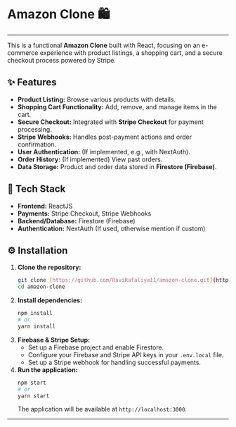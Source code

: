 # Amazon Clone 🛍️

---

This is a functional **Amazon Clone** built with React, focusing on an e-commerce experience with product listings, a shopping cart, and a secure checkout process powered by Stripe.

## ✨ Features

* **Product Listing:** Browse various products with details.
* **Shopping Cart Functionality:** Add, remove, and manage items in the cart.
* **Secure Checkout:** Integrated with **Stripe Checkout** for payment processing.
* **Stripe Webhooks:** Handles post-payment actions and order confirmation.
* **User Authentication:** (If implemented, e.g., with NextAuth).
* **Order History:** (If implemented) View past orders.
* **Data Storage:** Product and order data stored in **Firestore (Firebase)**.

## 🚀 Tech Stack

* **Frontend:** ReactJS
* **Payments:** Stripe Checkout, Stripe Webhooks
* **Backend/Database:** Firestore (Firebase)
* **Authentication:** NextAuth (If used, otherwise mention if custom)

## ⚙️ Installation

1.  **Clone the repository:**
    ```bash
    git clone [https://github.com/RaviRafaliya11/amazon-clone.git](https://github.com/RaviRafaliya11/amazon-clone.git)
    cd amazon-clone
    ```
2.  **Install dependencies:**
    ```bash
    npm install
    # or
    yarn install
    ```
3.  **Firebase & Stripe Setup:**
    * Set up a Firebase project and enable Firestore.
    * Configure your Firebase and Stripe API keys in your `.env.local` file.
    * Set up a Stripe webhook for handling successful payments.
4.  **Run the application:**
    ```bash
    npm start
    # or
    yarn start
    ```
    The application will be available at `http://localhost:3000`.

---
